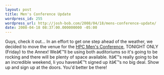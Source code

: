 ```yaml
---
layout: post
title: Men's Conference Update
wordpress_id: 255
wordpress_url: http://josh-bob.com/2008/04/18/mens-conference-update/
date: 2008-04-18 08:37:00.000000000 -05:00
---
```

Guys, check it out... In an effort to get one step ahead of the weather, we decided to move the venue for the <a href="http://healingplacechurch.org/men08/">HPC Men's Conference</a>, TONIGHT ONLY (Friday) to the Annex! Weâ€™ll be using both auditoriums so it's going to be rocking and there will be plenty of space available. Itâ€™s really going to be an incredible weekend, Ii you havenâ€™t signed up itâ€™s no big deal. Show up and sign up at the doors. You'd better be there!
